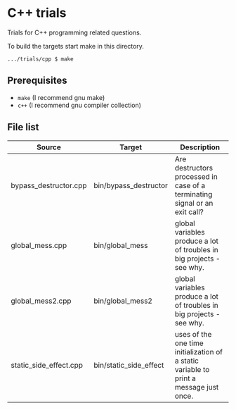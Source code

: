 # C++ trials

Trials for C++ programming related questions.

To build the targets start make in this directory.

    .../trials/cpp $ make


## Prerequisites

- `make` (I recommend gnu make)
- `c++` (I recommend gnu compiler collection)


## File list

|Source                |Target                |Description                                                                           |
|----------------------|----------------------|--------------------------------------------------------------------------------------|
|bypass_destructor.cpp |bin/bypass_destructor |Are destructors processed in case of a terminating signal or an exit call?            |
|global_mess.cpp       |bin/global_mess       |global variables produce a lot of troubles in big projects - see why.                 |
|global_mess2.cpp      |bin/global_mess2      |global variables produce a lot of troubles in big projects - see why.                 |
|static_side_effect.cpp|bin/static_side_effect|uses of the one time initialization of a static variable to print a message just once.|

